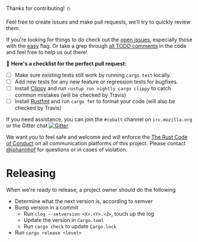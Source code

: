 Thanks for contributing! :snowman:

Feel free to create issues and make pull requests, we'll try to quickly review them.

If you're looking for things to do check out the [open issues](https://github.com/cobalt-org/cobalt.rs/issues), especially those with the [easy](https://github.com/cobalt-org/cobalt.rs/issues?q=is%3Aissue+is%3Aopen+label%3Aeasy) flag. Or take a grep through [all TODO comments](https://github.com/cobalt-org/cobalt.rs/search?q=TODO) in the code and feel free to help us out there!

🌈 **Here's a checklist for the perfect pull request:**
- [ ] Make sure existing tests still work by running `cargo test` locally.
- [ ] Add new tests for any new feature or regression tests for bugfixes.
- [ ] Install [Clippy](https://github.com/Manishearth/rust-clippy) and run `rustup run nightly cargo clippy` to catch common mistakes (will be checked by Travis)
- [ ] Install [Rustfmt](https://github.com/rust-lang-nursery/rustfmt) and run `cargo fmt` to format your code (will also be checked by Travis)

If you need assistance, you can join the `#cobalt` channel on `irc.mozilla.org` or the Gitter chat [![Gitter](https://badges.gitter.im/Join%20Chat.svg)](https://gitter.im/cobalt-org/cobalt.rs)

We want you to feel safe and welcome and will enforce the [The Rust Code of Conduct](https://www.rust-lang.org/conduct.html) on all communication platforms of this project.
Please contact [@johannhof](https://github.com/johannhof) for questions or in cases of violation.

# Releasing

When we're ready to release, a project owner should do the following
- Determine what the next version is, according to semver
- Bump version in a commit
  - Run `clog --setversion <X>.<Y>.<Z>`, touch up the log
  - Update the version in `Cargo.toml`
  - Run `cargo check` to update `Cargo.lock`
- Run `cargo release <level>`
